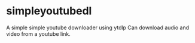 # simpleyoutubedl
A simple simple youtube downloader using ytdlp
Can download audio and video from a youtube link.
